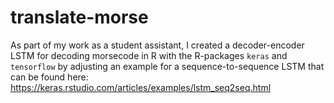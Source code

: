 # translate-morse

As part of my work as a student assistant, I created a decoder-encoder LSTM for decoding morsecode in R with the R-packages `keras` and `tensorflow` by adjusting an example for a sequence-to-sequence LSTM that can be found here: https://keras.rstudio.com/articles/examples/lstm_seq2seq.html


